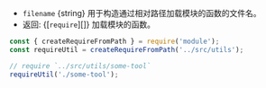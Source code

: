 <!-- YAML
新增于: v10.12.0
-->

* `filename` {string} 用于构造通过相对路径加载模块的函数的文件名。
* 返回: {[`require`][]} 加载模块的函数。

```js
const { createRequireFromPath } = require('module');
const requireUtil = createRequireFromPath('../src/utils');

// require `../src/utils/some-tool`
requireUtil('./some-tool');
```












